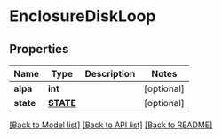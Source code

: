 # EnclosureDiskLoop

## Properties
Name | Type | Description | Notes
------------ | ------------- | ------------- | -------------
**alpa** | **int** |  | [optional] 
**state** | [**STATE**](STATE.md) |  | [optional] 

[[Back to Model list]](../README.md#documentation-for-models) [[Back to API list]](../README.md#documentation-for-api-endpoints) [[Back to README]](../README.md)


